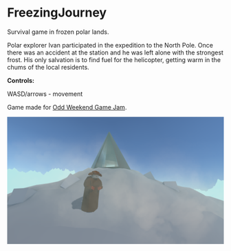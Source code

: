 # FreezingJourney

Survival game in frozen polar lands.

Polar explorer Ivan participated in the expedition to the North Pole. Once there was an accident at the station and he was left alone with the strongest frost.
His only salvation is to find fuel for the helicopter, getting warm in the chums of the local residents.

**Controls:**

WASD/arrows - movement


Game made for [Odd Weekend Game Jam](https://itch.io/jam/odd-weekend-game-jam "Odd Weekend Game Jam").

[![Cover Image](https://github.com/KonH/FreezingJourney/blob/master/Content/promo_01.png?raw=true "Cover Image")](https://github.com/KonH/FreezingJourney/blob/master/Content/promo_01.png?raw=true "Cover Image")
